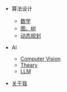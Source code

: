 - 算法设计
  - [数学](markdown\maths\math.md)
  - [图、树](markdown\graph\g.md)
  - [动态规划](markdown\dp\dp.md)

- AI
  - [Computer Vision](markdown\ai\CV\cv.md)
  - [Theary](markdown\ai\theary\theary.md)
  - [LLM](markdown\ai\LLM\LLM.md)

- [关于我](markdown/aboutme.md)